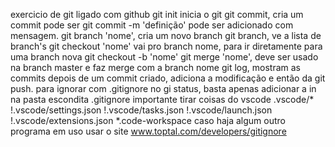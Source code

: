 exercicio de git ligado com github
git init inicia o git
git commit, cria um commit pode ser git commit -m 'definição' pode ser adicionado com mensagem. 
git branch 'nome', cria um novo branch
git branch, ve a lista de branch's
git checkout 'nome' vai pro branch nome, para ir diretamente para uma branch nova git checkout -b 'nome'
git merge 'nome', deve ser usado na branch master e faz merge com a branch nome
git log, mostram as commits
depois de um commit criado, adiciona a modificação e então da git push.
para ignorar com .gitignore no gi status, basta apenas adicionar a in na pasta escondita .gitignore
importante tirar coisas do vscode
.vscode/*
!.vscode/settings.json
!.vscode/tasks.json
!.vscode/launch.json
!.vscode/extensions.json
*.code-workspace
caso haja algum outro programa em uso usar o site www.toptal.com/developers/gitignore
